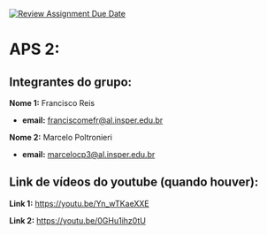 [![Review Assignment Due Date](https://classroom.github.com/assets/deadline-readme-button-22041afd0340ce965d47ae6ef1cefeee28c7c493a6346c4f15d667ab976d596c.svg)](https://classroom.github.com/a/x6CEGJYO)
# APS 2:

## Integrantes do grupo:

**Nome 1:**   Francisco Reis

* **email:** franciscomefr@al.insper.edu.br

**Nome 2:**  Marcelo Poltronieri

* **email:** marcelocp3@al.insper.edu.br

## Link de vídeos do youtube (quando houver):

**Link 1:**   https://youtu.be/Yn_wTKaeXXE

**Link 2:**   https://youtu.be/0GHu1ihz0tU
